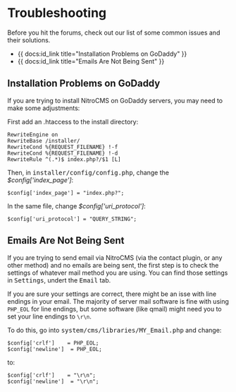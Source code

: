 # Troubleshooting

Before you hit the forums, check out our list of some common issues and their solutions.

* {{ docs:id_link title="Installation Problems on GoDaddy" }}
* {{ docs:id_link title="Emails Are Not Being Sent" }}


</div>
<div class="doc_content">

## Installation Problems on GoDaddy

If you are trying to install NitroCMS on GoDaddy servers, you may need to make some adjustments:

First add an .htaccess to the install directory:

    RewriteEngine on
    RewriteBase /installer/
    RewriteCond %{REQUEST_FILENAME} !-f
    RewriteCond %{REQUEST_FILENAME} !-d
    RewriteRule ^(.*)$ index.php?/$1 [L]

Then, in <samp>installer/config/config.php</samp>, change the <var>$config['index_page']</var>:

    $config['index_page'] = "index.php?";

In the same file, change <var>$config['uri_protocol']</var>:

    $config['uri_protocol'] = "QUERY_STRING";

## Emails Are Not Being Sent

If you are trying to send email via NitroCMS (via the contact plugin, or any other method) and no emails are being sent, the first step is to check the settings of whatever mail method you are using. You can find those settings in <samp>Settings</samp>, undert the <samp>Email</samp> tab.

If you are sure your settings are correct, there might be an isse with line endings in your email. The majority of server mail software is fine with using <code>PHP_EOL</code> for line endings, but some software (like qmail) might need you to set your line endings to <code>\r\n</code>.

To do this, go into <samp>system/cms/libraries/MY_Email.php</samp> and change:

    $config['crlf']    = PHP_EOL;
    $config['newline']  = PHP_EOL;

to:

    $config['crlf']    = "\r\n";
    $config['newline']  = "\r\n";
